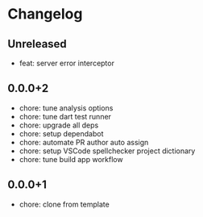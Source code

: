 # Changelog

## Unreleased

* feat: server error interceptor

## 0.0.0+2

* chore: tune analysis options
* chore: tune dart test runner
* chore: upgrade all deps
* chore: setup dependabot
* chore: automate PR author auto assign
* chore: setup VSCode spellchecker project dictionary
* chore: tune build app workflow

## 0.0.0+1

* chore: clone from template
